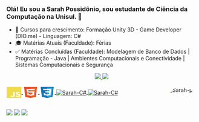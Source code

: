 ### Olá! Eu sou a Sarah Possidônio, sou estudante de Ciência da Computação na Unisul. 👋

- 🌱 Cursos para crescimento: Formação Unity 3D - Game Developer (DIO.me) - Linguagem: C#
- 🎓 Matérias Atuais (Faculdade): Férias
- ✅️ Matérias Concluídas (Faculdade): Modelagem de Banco de Dados | Programação - Java | Ambientes Computacionais e Conectividade | Sistemas Computacionais e Segurança

<div align="center">
  <a href="https://github.com/sarahpossidonio">
  <img height="160em" src="https://github-readme-stats.vercel.app/api?username=sarahpossidonio&show_icons=true&theme=dracula&include_all_commits=true&count_private=true"/>
  <img height="160em" src="https://github-readme-stats.vercel.app/api/top-langs/?username=sarahpossidonio&layout=compact&langs_count=7&theme=dracula"/>
</div>
<div style="display: inline_block"><br>
  <img align="center" alt="Sarah-Js" height="30" width="40" src="https://raw.githubusercontent.com/devicons/devicon/master/icons/javascript/javascript-plain.svg">
  <img align="center" alt="Sarah-HTML" height="30" width="40" src="https://raw.githubusercontent.com/devicons/devicon/master/icons/html5/html5-original.svg">
  <img align="center" alt="Sarah-CSS" height="30" width="40" src="https://raw.githubusercontent.com/devicons/devicon/master/icons/css3/css3-original.svg">
  <img align="center" alt="Sarah-C#" height="30" width="40" src="https://cdn.jsdelivr.net/gh/devicons/devicon/icons/csharp/csharp-original.svg">
  <img align="center" alt="Sarah-C#" height="30" width="40" src="https://cdn.jsdelivr.net/gh/devicons/devicon/icons/java/java-original-wordmark.svg">
  <img align="right" alt="Sarah-pic" height="150" style="border-radius:80px;" src="https://media.discordapp.net/attachments/701319447431872543/1080184966576611449/1.png?width=468&height=468">
</div>
  
  ##
 
<div> 
  <a href="https://www.instagram.com/sarah.possidonio/" target="_blank"><img src="https://img.shields.io/badge/Instagram-E4405F?style=for-the-badge&logo=instagram&logoColor=white" target="_blank"></a>
  <a href = "mailto:sarahpossidonio@outlook.com"><img src="https://img.shields.io/badge/Microsoft_Outlook-0078D4?style=for-the-badge&logo=microsoft-outlook&logoColor=white" target="_blank"></a>
  <a href="https://www.linkedin.com/in/sarah-possid%C3%B4nio-4b992a151/" target="_blank"><img src="https://img.shields.io/badge/-LinkedIn-%230077B5?style=for-the-badge&logo=linkedin&logoColor=white" target="_blank"></a>
 
</div>
